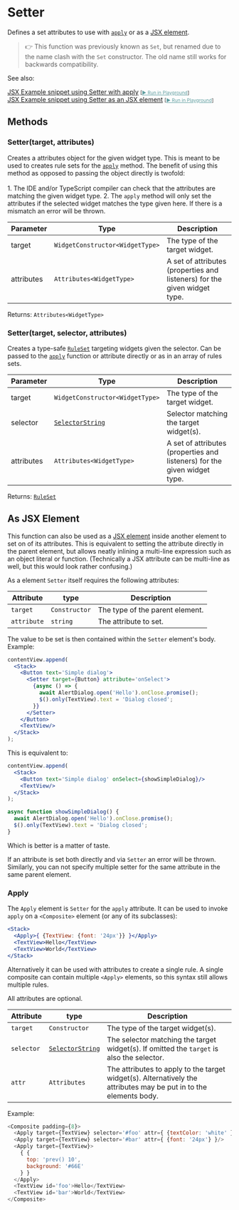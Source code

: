 ---
---
# Setter

Defines a set attributes to use with [`apply`](./Composite.md#applyrules) or as a [JSX element](../declarative-ui.md#jsx-specifics).

> :point_right: This function was previously known as `Set`, but renamed due to the name clash with the `Set` constructor. The old name still works for backwards compatibility.



See also:
  
[<span class='language jsx'>JSX</span> Example snippet using Setter with apply](https://github.com/eclipsesource/tabris-js/tree/v3.9.0/snippets/layout-dynamic.jsx) <span style="font-size: 75%;">[<a href="https://playground.tabris.com/?gitref=v3.9.0&snippet=layout-dynamic.jsx" style="color: cadetblue;">► Run in Playground</a>]</span>  
[<span class='language jsx'>JSX</span> Example snippet using Setter as an JSX element](https://github.com/eclipsesource/tabris-js/tree/v3.9.0/snippets/collectionview.jsx) <span style="font-size: 75%;">[<a href="https://playground.tabris.com/?gitref=v3.9.0&snippet=collectionview.jsx" style="color: cadetblue;">► Run in Playground</a>]</span>

## Methods

### Setter(target, attributes)



Creates a attributes object for the given widget type. This is meant to be used to creates rule sets for the [`apply`](./Composite.md#applyrules) method. The benefit of using this method as opposed to passing the object directly is twofold: <br/><br/>1. The IDE and/or TypeScript compiler can check that the attributes are matching the given widget type.
2. The `apply` method will only set the attributes if the selected widget matches the type given here. If there is a mismatch an error will be thrown.


Parameter|Type|Description
-|-|-
target | <code style="white-space: nowrap">WidgetConstructor&lt;WidgetType&gt;</code> | The type of the target widget.
attributes | <code style="white-space: nowrap">Attributes&lt;WidgetType&gt;</code> | A set of attributes (properties and listeners) for the given widget type.


Returns: <code style="white-space: nowrap">Attributes&lt;WidgetType&gt;</code>

### Setter(target, selector, attributes)



Creates a type-safe [`RuleSet`](./Composite.md#ruleset) targeting widgets given the selector. Can be passed to the [`apply`](./Composite.md#applyoptions-rules) function or attribute directly or as in an array of rules sets.


Parameter|Type|Description
-|-|-
target | <code style="white-space: nowrap">WidgetConstructor&lt;WidgetType&gt;</code> | The type of the target widget.
selector | <code style="white-space: nowrap"><a href="../selector.html" title="More about selectors">SelectorString</a></code> | Selector matching the target widget(s).
attributes | <code style="white-space: nowrap">Attributes&lt;WidgetType&gt;</code> | A set of attributes (properties and listeners) for the given widget type.


Returns: <code style="white-space: nowrap"><a href="Composite.html#ruleset" title="Composite Class Type">RuleSet</a></code>



## As JSX Element

This function can also be used as a [JSX element](../declarative-ui.md#jsx-specifics) inside another element to set on of its attributes. This is equivalent to setting the attribute directly in the parent element, but allows neatly inlining a multi-line expression such as an object literal or function. (Technically a JSX attribute can be multi-line as well, but this would look rather confusing.)

As a element `Setter` itself requires the following attributes:

Attribute | type | Description
-|-|-
`target`| `Constructor` | The type of the parent element.
`attribute`| `string` | The attribute to set.

The value to be set is then contained within the `Setter` element's body. Example:

```jsx
contentView.append(
  <Stack>
    <Button text='Simple dialog'>
      <Setter target={Button} attribute='onSelect'>
        {async () => {
          await AlertDialog.open('Hello').onClose.promise();
          $().only(TextView).text = 'Dialog closed';
        }}
      </Setter>
    </Button>
    <TextView/>
  </Stack>
);
```

This is equivalent to:

```jsx
contentView.append(
  <Stack>
    <Button text='Simple dialog' onSelect={showSimpleDialog}/>
    <TextView/>
  </Stack>
);

async function showSimpleDialog() {
  await AlertDialog.open('Hello').onClose.promise();
  $().only(TextView).text = 'Dialog closed';
}
```

Which is better is a matter of taste.

If an attribute is set both directly and via `Setter` an error will be thrown. Similarly, you can not specify multiple setter for the same attribute in the same parent element.

### Apply

The `Apply` element is `Setter` for the `apply` attribute. It can be used to invoke `apply` on a `<Composite>` element (or any of its subclasses):

```jsx
<Stack>
  <Apply>{ {TextView: {font: '24px'}} }</Apply>
  <TextView>Hello</TextView>
  <TextView>World</TextView>
</Stack>
```

Alternatively it can be used with attributes to create a single rule. A single composite can contain multiple `<Apply>` elements, so this syntax still allows multiple rules.

All attributes are optional.

Attribute | type | Description
-|-|-
`target`| `Constructor` | The type of the target widget(s).
`selector`| [`SelectorString`](./../selector.md) | The selector matching the target widget(s). If omitted the `target` is also the selector.
`attr`| `Attributes` | The attributes to apply to the target widget(s). Alternatively the attributes may be put in to the elements body.

Example:

```js
<Composite padding={8}>
  <Apply target={TextView} selector='#foo' attr={ {textColor: 'white' } }/>
  <Apply target={TextView} selector='#bar' attr={ {font: '24px'} }/>
  <Apply target={TextView}>
    { {
      top: 'prev() 10',
      background: '#66E'
    } }
  </Apply>
  <TextView id='foo'>Hello</TextView>
  <TextView id='bar'>World</TextView>
</Composite>
```

